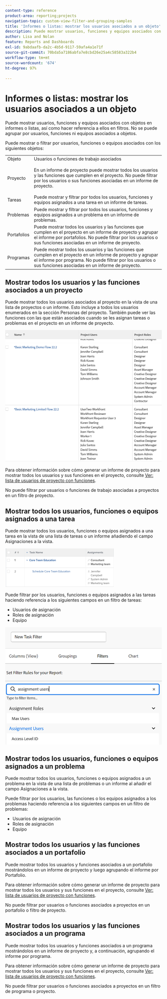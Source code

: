 ```yaml
---
content-type: reference
product-area: reporting;projects
navigation-topic: custom-view-filter-and-grouping-samples
title: 'Informes o listas: mostrar los usuarios asociados a un objeto'
description: Puede mostrar usuarios, funciones y equipos asociados con objetos en informes o listas, así como hacer referencia a ellos en filtros. No se puede agrupar por usuarios, funciones ni equipos asociados a objetos.
author: Lisa and Nolan
feature: Reports and Dashboards
exl-id: 9abdaafb-da2c-4b5d-9117-59afa4a1e71f
source-git-commit: 70bda5a7186abfa7e8cbd26e25a4c58583a322b4
workflow-type: tm+mt
source-wordcount: '674'
ht-degree: 97%

---
```


# Informes o listas: mostrar los usuarios asociados a un objeto

Puede mostrar usuarios, funciones y equipos asociados con objetos en informes o listas, así como hacer referencia a ellos en filtros. No se puede agrupar por usuarios, funciones ni equipos asociados a objetos.

Puede mostrar o filtrar por usuarios, funciones o equipos asociados con los siguientes objetos:

<table style="table-layout:auto"> 
 <col> 
 <col> 
 <tbody> 
  <tr> 
   <td role="rowheader">Objeto</td> 
   <td>Usuarios o funciones de trabajo asociados</td> 
  </tr> 
  <tr> 
   <td role="rowheader">Proyecto</td> 
   <td> <p>En un informe de proyecto puede mostrar todos los usuarios y las funciones que cumplen en el proyecto. No puede filtrar por los usuarios o sus funciones asociadas en un informe de proyecto. </p> </td> 
  </tr> 
  <tr> 
   <td role="rowheader">Tareas</td> 
   <td>Puede mostrar y filtrar por todos los usuarios, funciones y equipos asignados a una tarea en un informe de tareas.</td> 
  </tr> 
  <tr> 
   <td role="rowheader">Problemas</td> 
   <td>Puede mostrar y filtrar por todos los usuarios, funciones y equipos asignados a un problema en un informe de problemas.</td> 
  </tr> 
  <tr> 
   <td role="rowheader">Portafolios</td> 
   <td>Puede mostrar todos los usuarios y las funciones que cumplen en el proyecto en un informe de proyecto y agrupar el informe por portafolios. No puede filtrar por los usuarios o sus funciones asociadas en un informe de proyecto.</td> 
  </tr> 
  <tr> 
   <td role="rowheader">Programas</td> 
   <td>Puede mostrar todos los usuarios y las funciones que cumplen en el proyecto en un informe de proyecto y agrupar el informe por programa. No puede filtrar por los usuarios o sus funciones asociadas en un informe de proyecto.</td> 
  </tr> 
 </tbody> 
</table>

## Mostrar todos los usuarios y las funciones asociados a un proyecto

Puede mostrar todos los usuarios asociados al proyecto en la vista de una lista de proyectos o un informe. Esto incluye a todos los usuarios enumerados en la sección Personas del proyecto. También puede ver las funciones con las que están asociados cuando se les asignan tareas o problemas en el proyecto en un informe de proyecto.

![Proyecto con información de usuario y rol](assets/project-with-user-and-role-information-report-350x100.png)

Para obtener información sobre cómo generar un informe de proyecto para mostrar todos los usuarios y sus funciones en el proyecto, consulte [Ver: lista de usuarios de proyecto con funciones](../../../reports-and-dashboards/reports/custom-view-filter-grouping-samples/view-project-user-list.md).

No puede filtrar por usuarios o funciones de trabajo asociadas a proyectos en un filtro de proyecto.

## Mostrar todos los usuarios, funciones o equipos asignados a una tarea

Puede mostrar todos los usuarios, funciones o equipos asignados a una tarea en la vista de una lista de tareas o un informe añadiendo el campo Asignaciones a la vista.

![Campo de asignación](assets/assignments-field-task-view-350x124.png)

Puede filtrar por los usuarios, funciones o equipos asignados a las tareas haciendo referencia a los siguientes campos en un filtro de tareas:

* Usuarios de asignación
* Roles de asignación
* Equipo

![Usuarios y funciones de asignación en el filtro de tareas](assets/assignment-users-roles-task-filter-350x334.png)

## Mostrar todos los usuarios, funciones o equipos asignados a un problema

Puede mostrar todos los usuarios, funciones o equipos asignados a un problema en la vista de una lista de problemas o un informe al añadir el campo Asignaciones a la vista.

Puede filtrar por los usuarios, las funciones o los equipos asignados a los problemas haciendo referencia a los siguientes campos en un filtro de problemas:

* Usuarios de asignación
* Roles de asignación
* Equipo

## Mostrar todos los usuarios y las funciones asociados a un portafolio

Puede mostrar todos los usuarios y funciones asociados a un portafolio mostrándolos en un informe de proyecto y luego agrupando el informe por Portafolio.

Para obtener información sobre cómo generar un informe de proyecto para mostrar todos los usuarios y sus funciones en el proyecto, consulte [Ver: lista de usuarios de proyecto con funciones](../../../reports-and-dashboards/reports/custom-view-filter-grouping-samples/view-project-user-list.md).

No puede filtrar por usuarios o funciones asociados a proyectos en un portafolio o filtro de proyecto.

## Mostrar todos los usuarios y las funciones asociados a un programa

Puede mostrar todos los usuarios y funciones asociados a un programa mostrándolos en un informe de proyecto y, a continuación, agrupando el informe por programa.

Para obtener información sobre cómo generar un informe de proyecto para mostrar todos los usuarios y sus funciones en el proyecto, consulte [Ver: lista de usuarios de proyecto con funciones](../../../reports-and-dashboards/reports/custom-view-filter-grouping-samples/view-project-user-list.md).

No puede filtrar por usuarios o funciones asociados a proyectos en un filtro de programa o proyecto.
